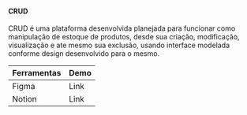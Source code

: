 #### CRUD
CRUD é uma plataforma desenvolvida planejada para funcionar como manipulação de estoque de produtos, desde sua criação, modificação, visualização e ate mesmo sua exclusão, usando interface modelada conforme design desenvolvido para o mesmo.

|  Ferramentas  |  Demo  |
|---------|---------|
| Figma   |  Link   |
| Notion  |  Link   |
